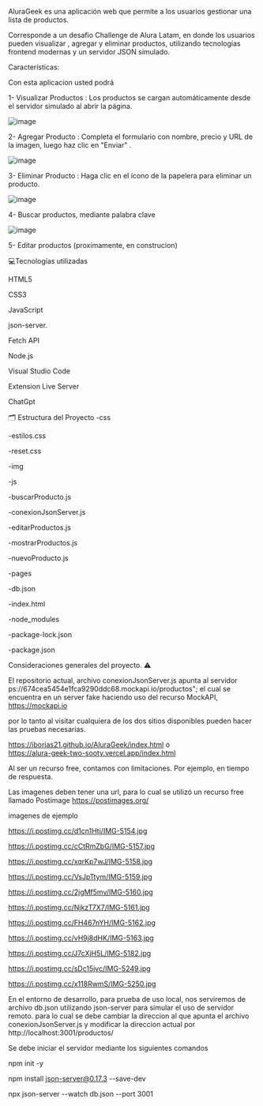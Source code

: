 
AluraGeek es una aplicación web que permite a los usuarios gestionar una lista de productos. 

Corresponde a un  desafio Challenge de Alura Latam, en donde los usuarios pueden visualizar , agregar y eliminar productos, utilizando tecnologías frontend modernas y un servidor JSON simulado.



Características:

Con esta aplicacion usted podrá

1- Visualizar Productos : Los productos se cargan automáticamente desde el servidor simulado al abrir la página.

![image](https://github.com/user-attachments/assets/85d9633f-7350-47c4-9b46-c8a403885502)

2- Agregar Producto : Completa el formulario con nombre, precio y URL de la imagen, luego haz clic en "Enviar" .

![image](https://github.com/user-attachments/assets/566c03c9-c68d-44c5-94be-4ace8658bbc3)


3- Eliminar Producto : Haga clic en el ícono de la papelera para eliminar un producto.

![image](https://github.com/user-attachments/assets/c2335b6f-9da0-415f-804f-2b4a725e2dcd)

4- Buscar productos, mediante palabra clave

![image](https://github.com/user-attachments/assets/ba69ce7a-ed86-44a4-8728-90bd3ef4d8c9)


5- Editar productos (proximamente, en construcion)





💻Tecnologías utilizadas

HTML5

CSS3

JavaScript

json-server.

Fetch API

Node.js

Visual Studio Code

Extension Live Server

ChatGpt





🗂️ Estructura del Proyecto
-css

  -estilos.css
  
  -reset.css

  
-img


-js

  -buscarProducto.js
  
  -conexionJsonServer.js
  
  -editarProductos.js
  
  -mostrarProductos.js
  
  -nuevoProducto.js
  
-pages

-db.json

-index.html

-node_modules

-package-lock.json

-package.json






Consideraciones generales del proyecto. ⚠️


El repositorio actual, archivo conexionJsonServer.js apunta al servidor ps://674cea5454e1fca9290ddc68.mockapi.io/productos";
el cual se encuentra en un server fake haciendo uso del recurso MockAPI,      https://mockapi.io

por lo tanto al visitar cualquiera de los dos sitios disponibles pueden hacer las pruebas necesarias.

https://iborjas21.github.io/AluraGeek/index.html
  o  
https://alura-geek-two-sooty.vercel.app/index.html

Al ser un recurso free, contamos con limitaciones. Por ejemplo, en tiempo de respuesta.

Las imagenes deben tener una url, para lo cual se utilizó un recurso free llamado Postimage https://postimages.org/

imagenes de ejemplo

https://i.postimg.cc/d1cn1Htj/IMG-5154.jpg

https://i.postimg.cc/cCtRmZbG/IMG-5157.jpg

https://i.postimg.cc/xqrKp7wJ/IMG-5158.jpg

https://i.postimg.cc/VsJpTtym/IMG-5159.jpg

https://i.postimg.cc/2jgMf5mv/IMG-5160.jpg

https://i.postimg.cc/NjkzT7X7/IMG-5161.jpg

https://i.postimg.cc/FH467nYH/IMG-5162.jpg

https://i.postimg.cc/vH9j8dHK/IMG-5163.jpg

https://i.postimg.cc/J7cXjH5L/IMG-5182.jpg

https://i.postimg.cc/sDc15jvc/IMG-5249.jpg

https://i.postimg.cc/x118RwmS/IMG-5250.jpg





En el entorno de desarrollo, para prueba de uso local, nos serviremos de archivo db.json utilizando json-server para simular el uso de servidor remoto.
para lo cual se debe cambiar la direccion al que apunta el archivo conexionJsonServer.js y modificar la direccion actual por  http://localhost:3001/productos/


Se debe iniciar el servidor mediante los siguientes comandos

npm init -y

npm install json-server@0.17.3 --save-dev

npx json-server --watch db.json --port 3001





 
